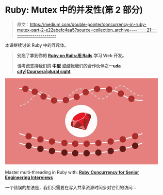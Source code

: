 # Ruby: Mutex 中的并发性(第 2 部分)

> 原文：<https://medium.com/double-pointer/concurrency-in-ruby-mutex-part-2-e22abefc4aa5?source=collection_archive---------21----------------------->

本课继续讨论 Ruby 中的互斥体。

> **别忘了拿到你的** [**Ruby on Rails:用 Rails**](https://amzn.to/3HX0Zfl) **学习 Web 开发。**
> 
> **请考虑支持我们的** [**中型**](https://bit.ly/3OvimpR) **或结帐我们的合作伙伴之一**[**uda city**](https://bit.ly/3JIpvl4)**|**[**Coursera**](https://imp.i384100.net/zaYBB0)**|**[**plural sight**](https://pluralsight.pxf.io/Ao7GGK)

[![](img/5ab1de5b8118ce1de82a6dfb65cab063.png)](https://bit.ly/3bex1kP)

Master multi-threading in Ruby with: [**Ruby Concurrency for Senior Engineering Interviews**](https://bit.ly/3bex1kP)

一个错误的想法是，我们只需要在写入共享资源时同步对它们的访问…